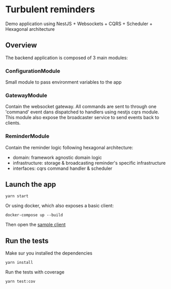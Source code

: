 # Turbulent reminders

Demo application using NestJS + Websockets + CQRS + Scheduler + Hexagonal architecture

## Overview

The backend application is composed of 3 main modules:

### ConfigurationModule

Small module to pass environment variables to the app

### GatewayModule

Contain the websocket gateway.
All commands are sent to through one 'command' event dans dispatched to handlers using nestjs cqrs module.
This module also expose the broadcaster service to send events back to clients.

### ReminderModule

Contain the reminder logic following hexagonal architecture:

- domain: framework agnostic domain logic
- infrastructure: storage & broadcasting reminder's specific infrastructure
- interfaces: cqrs command handler & scheduler

## Launch the app

```shell
yarn start
```

Or using docker, which also exposes a basic client:

```shell
docker-compose up --build
```

Then open the [sample client](http://localhost:8080)

## Run the tests

Make sur you installed the dependencies

```shell
yarn install
```

Run the tests with coverage

```shell
yarn test:cov
```

